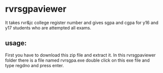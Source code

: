 # rvrsgpaviewer
It takes rvr&amp;jc college register number and gives sgpa and cgpa for y16 and y17 students who are attempted all exams.


usage:
------
First you have to download this zip file and extract it.
In this rvrsgpaviewer folder there is a file named rvrsgpa.exe double click on this exe file and type regdno and press enter.
